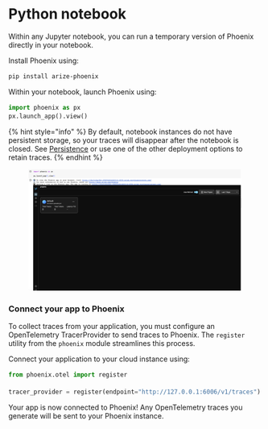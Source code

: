 # Python notebook

Within any Jupyter notebook, you can run a temporary version of Phoenix directly in your notebook.

Install Phoenix using:

```bash
pip install arize-phoenix
```

Within your notebook, launch Phoenix using:

```python
import phoenix as px
px.launch_app().view()
```

{% hint style="info" %}
By default, notebook instances do not have persistent storage, so your traces will disappear after the notebook is closed. See [Persistence](https://docs.arize.com/phoenix/deployment/persistence) or use one of the other deployment options to retain traces.
{% endhint %}

<figure><img src="../.gitbook/assets/Screenshot 2025-02-13 at 13.22@2x.png" alt=""><figcaption></figcaption></figure>

### Connect your app to Phoenix

To collect traces from your application, you must configure an OpenTelemetry TracerProvider to send traces to Phoenix. The `register` utility from the `phoenix` module streamlines this process.

Connect your application to your cloud instance using:

```python
from phoenix.otel import register

tracer_provider = register(endpoint="http://127.0.0.1:6006/v1/traces") 
```

Your app is now connected to Phoenix! Any OpenTelemetry traces you generate will be sent to your Phoenix instance.
